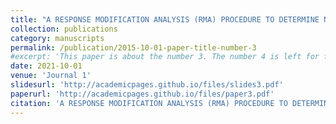 ```yaml
---
title: "A RESPONSE MODIFICATION ANALYSIS (RMA) PROCEDURE TO DETERMINE NONLINEAR SEISMIC DEMANDS OF HIGH-RISE RC SHEAR WALL BUILDINGS"
collection: publications
category: manuscripts
permalink: /publication/2015-10-01-paper-title-number-3
#excerpt: 'This paper is about the number 3. The number 4 is left for future work.'
date: 2021-10-01
venue: 'Journal 1'
slidesurl: 'http://academicpages.github.io/files/slides3.pdf'
paperurl: 'http://academicpages.github.io/files/paper3.pdf'
citation: 'A RESPONSE MODIFICATION ANALYSIS (RMA) PROCEDURE TO DETERMINE NONLINEAR SEISMIC DEMANDS OF HIGH-RISE RC SHEAR WALL BUILDINGS'
---
```

